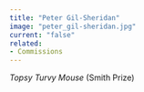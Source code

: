 ```yaml
---
title: "Peter Gil-Sheridan"
image: "peter_gil-sheridan.jpg"
current: "false"
related:
- Commissions
---
```


*Topsy Turvy Mouse* (Smith Prize)


